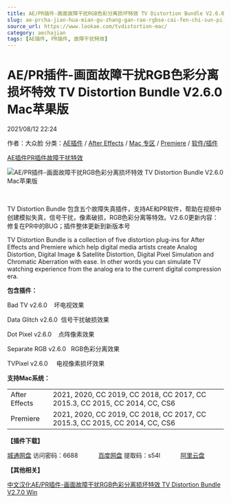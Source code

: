 ```yaml
---
title: AE/PR插件-画面故障干扰RGB色彩分离损坏特效 TV Distortion Bundle V2.6.0 Mac苹果版
slug: ae-prcha-jian-hua-mian-gu-zhang-gan-rao-rgbse-cai-fen-chi-sun-pi-te-xiao-tv-distortion-bundle-v2-6-0-macping-guo-ban
source_url: https://www.lookae.com/tvdistortion-mac/
category: aechajian
tags: [AE插件, PR插件, 故障干扰特效]
---
```

# AE/PR插件-画面故障干扰RGB色彩分离损坏特效 TV Distortion Bundle V2.6.0 Mac苹果版

2021/08/12 22:24

作者：大众脸
分类：[AE插件](https://www.lookae.com/after-effects/aechajian/) / [After Effects](https://www.lookae.com/after-effects/) / [Mac 专区](https://www.lookae.com/mac-osx/) / [Premiere](https://www.lookae.com/qitarjcj/premierezy/) / [软件/插件](https://www.lookae.com/qitarjcj/)

[AE插件](https://www.lookae.com/tag/ae%e6%8f%92%e4%bb%b6/)[PR插件](https://www.lookae.com/tag/pr%e6%8f%92%e4%bb%b6/)[故障干扰特效](https://www.lookae.com/tag/%e6%95%85%e9%9a%9c%e5%b9%b2%e6%89%b0%e7%89%b9%e6%95%88/)

![AE/PR插件-画面故障干扰RGB色彩分离损坏特效 TV Distortion Bundle V2.6.0 Mac苹果版](https://www.lookae.com/wp-content/uploads/2017/05/TV-Distortion-.jpg "AE/PR插件-画面故障干扰RGB色彩分离损坏特效 TV Distortion Bundle V2.6.0 Mac苹果版-LookAE.com")

﻿

TV Distortion Bundle 包含五个故障失真插件，支持AE和PR软件，帮助在视频中创建模拟失真，信号干扰，像素破损，RGB色彩分离等特效。V2.6.0更新内容：修复在PR中的BUG；插件整体更新到新版本号

TV Distortion Bundle is a collection of five distortion plug-ins for After Effects and Premiere which help digital media artists create Analog Distortion, Digital Image & Satellite Distortion, Digital Pixel Simulation and Chromatic Aberration with ease. In other words you can simulate TV watching experience from the analog era to the current digital compression era.

**包含插件：**

Bad TV v2.6.0    坏电视效果

Data Glitch v2.6.0  信号干扰破损效果

Dot Pixel v2.6.0    点阵像素效果

Separate RGB v2.6.0   RGB色彩分离效果

TVPixel v2.6.0     电视像素损坏效果

**支持Mac系统：**

|  |  |
| --- | --- |
| After Effects | 2021, 2020, CC 2019, CC 2018, CC 2017, CC 2015.3, CC 2015, CC 2014, CC, CS6 |
| Premiere | 2021, 2020, CC 2019, CC 2018, CC 2017, CC 2015.3, CC 2015, CC 2014, CC, CS6 |

**【插件下载】**

[城通网盘](https://url62.ctfile.com/f/680462-506075563-00a8bd) 访问密码：6688            [百度网盘](https://pan.baidu.com/s/1lQP0zLMgtUsUOD9Bzw3s9Q) 提取码：s54l            [阿里云盘](https://www.aliyundrive.com/s/9L6owege8Kr)

**【其他相关】**

[中文汉化AE/PR插件-画面故障干扰RGB色彩分离损坏特效 TV Distortion Bundle V2.7.0 Win](https://www.lookae.com/tv-distortion-27/)
